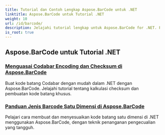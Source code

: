 ```yaml
---
title: Tutorial dan Contoh Lengkap Aspose.BarCode untuk .NET
linktitle: Aspose.BarCode untuk Tutorial .NET
weight: 10
url: /id/barcode/
description: Jelajahi tutorial lengkap untuk Aspose.BarCode for .NET. Pelajari cara membuat, menyesuaikan, dan mengelola kode batang dengan panduan terperinci dan langkah demi langkah.
is_root: true
---
```

## Aspose.BarCode untuk Tutorial .NET
### [Menguasai Codabar Encoding dan Checksum di Aspose.BarCode](./mastering-codabar-encoding-and-checksum/)
Buat kode batang Codabar dengan mudah dalam .NET dengan Aspose.BarCode. Jelajahi tutorial tentang kalkulasi checksum dan pembuatan kode batang khusus.
### [Panduan Jenis Barcode Satu Dimensi di Aspose.BarCode](./guide-one-dimensional-barcode-types/)
Pelajari cara membuat dan menyesuaikan kode batang satu dimensi di .NET menggunakan Aspose.BarCode, dengan teknik penanganan pengecualian yang tangguh.